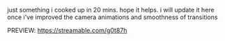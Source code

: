 just something i cooked up in 20 mins. hope it helps. i will update it here once i've improved the camera animations and smoothness of transitions


PREVIEW: https://streamable.com/g0t87h
